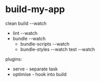 # build-my-app

clean
build --watch
- lint --watch
- bundle --watch
  - bundle-scripts --watch
  - bundle-styles --watch
test --watch

plugins:
- serve - separate task
- optimise - hook into build